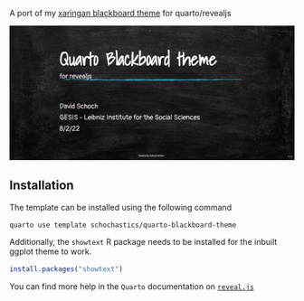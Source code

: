 A port of my [xaringan blackboard theme](https://github.com/schochastics/xaringan-themes) for quarto/revealjs

![](title.png)

## Installation

The template can be installed using the following command

```bash
quarto use template schochastics/quarto-blackboard-theme
```

Additionally, the `showtext` R package needs to be installed for the inbuilt ggplot theme to work.

```r
install.packages("showtext")
```

You can find more help in the `Quarto` documentation on [`reveal.js`](https://quarto.org/docs/presentations/revealjs/)
